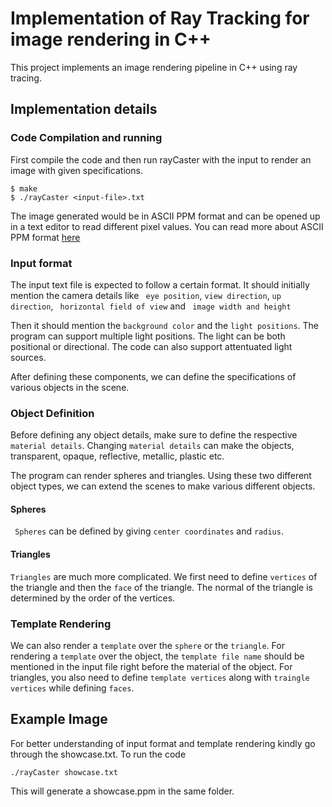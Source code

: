 # Implementation of Ray Tracking for image rendering in C++
This project implements an image rendering pipeline in C++ using ray tracing.

## Implementation details

### Code Compilation and running

First compile the code and then run rayCaster with the input to render an image with given specifications.

```
$ make
$ ./rayCaster <input-file>.txt
```

The image generated would be in ASCII PPM format and can be opened up in a text editor to read different pixel values. You can read more about ASCII PPM format [here][1]

### Input format

The input text file is expected to follow a certain format. It should initially mention the camera details like ``` eye position```, ```view direction```, ```up direction```, ``` horizontal field of view``` and ``` image width and height```

Then it should mention the ``` background color ``` and the ``` light positions ```. The program can support multiple light positions. The light can be both positional or directional. The code can also support attentuated light sources.

After defining these components, we can define the specifications of various objects in the scene.

### Object Definition

Before defining any object details, make sure to define the respective ```material details```. Changing ```material details``` can make the objects, transparent, opaque, reflective, metallic, plastic etc.

The program can render spheres and triangles. Using these two different object types, we can extend the scenes to make various different objects.

#### Spheres

``` Spheres``` can be defined by giving ``` center coordinates ``` and ``` radius ```. 

#### Triangles

``` Triangles ``` are much more complicated. We first need to define ``` vertices ``` of the triangle and then the ``` face ``` of the triangle. The normal of the triangle is determined by the order of the vertices.

### Template Rendering

We can also render a ```template``` over the ```sphere``` or the ```triangle```. For rendering a ```template``` over the object, the ```template file name``` should be mentioned in the input file right before the material of the object. For triangles, you also need to define ```template vertices``` along with ```traingle vertices``` while defining ```faces```.

## Example Image

For better understanding of input format and template rendering kindly go through the showcase.txt. To run the code

```
./rayCaster showcase.txt
```

This will generate a showcase.ppm in the same folder.




[1]: http://netpbm.sourceforge.net/doc/ppm.html



